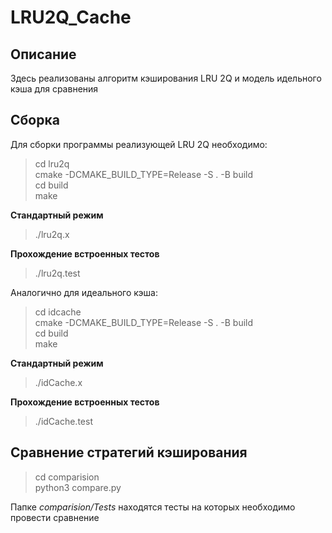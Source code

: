 # LRU2Q_Cache

## Описание 
Здесь реализованы алгоритм кэширования LRU 2Q и модель идельного кэша для сравнения

## Сборка
Для сборки программы реализующей LRU 2Q необходимо:
> cd lru2q\
> cmake -DCMAKE_BUILD_TYPE=Release -S . -B build\
> cd build\
> make

__Cтандартный режим__
> ./lru2q.x

__Прохождение встроенных тестов__
> ./lru2q.test


Аналогично для идеального кэша:
> cd idcache\
> cmake -DCMAKE_BUILD_TYPE=Release -S . -B build\
> cd build\
> make

__Cтандартный режим__
> ./idCache.x

__Прохождение встроенных тестов__
> ./idCache.test

## Сравнение стратегий кэширования

> cd comparision\
> python3 compare.py


Папке _comparision/Tests_ находятся тесты на которых необходимо провести сравнение
